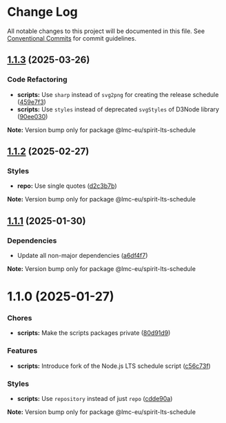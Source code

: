 # Change Log

All notable changes to this project will be documented in this file.
See [Conventional Commits](https://conventionalcommits.org) for commit guidelines.

<a name="1.1.3"></a>

## [1.1.3](https://github.com/lmc-eu/spirit-design-system/compare/@lmc-eu/spirit-lts-schedule@1.1.2...@lmc-eu/spirit-lts-schedule@1.1.3) (2025-03-26)

### Code Refactoring

- **scripts:** Use `sharp` instead of `svg2png` for creating the release schedule ([459e7f3](https://github.com/lmc-eu/spirit-design-system/commit/459e7f3))
- **scripts:** Use `styles` instead of deprecated `svgStyles` of D3Node library ([90ee030](https://github.com/lmc-eu/spirit-design-system/commit/90ee030))

**Note:** Version bump only for package @lmc-eu/spirit-lts-schedule

<a name="1.1.2"></a>

## [1.1.2](https://github.com/lmc-eu/spirit-design-system/compare/@lmc-eu/spirit-lts-schedule@1.1.1...@lmc-eu/spirit-lts-schedule@1.1.2) (2025-02-27)

### Styles

- **repo:** Use single quotes ([d2c3b7b](https://github.com/lmc-eu/spirit-design-system/commit/d2c3b7b))

**Note:** Version bump only for package @lmc-eu/spirit-lts-schedule

<a name="1.1.1"></a>

## [1.1.1](https://github.com/lmc-eu/spirit-design-system/compare/@lmc-eu/spirit-lts-schedule@1.1.0...@lmc-eu/spirit-lts-schedule@1.1.1) (2025-01-30)

### Dependencies

- Update all non-major dependencies ([a6df4f7](https://github.com/lmc-eu/spirit-design-system/commit/a6df4f7))

**Note:** Version bump only for package @lmc-eu/spirit-lts-schedule

<a name="1.1.0"></a>

# 1.1.0 (2025-01-27)

### Chores

- **scripts:** Make the scripts packages private ([80d91d9](https://github.com/lmc-eu/spirit-design-system/commit/80d91d9))

### Features

- **scripts:** Introduce fork of the Node.js LTS schedule script ([c56c73f](https://github.com/lmc-eu/spirit-design-system/commit/c56c73f))

### Styles

- **scripts:** Use `repository` instead of just `repo` ([cdde90a](https://github.com/lmc-eu/spirit-design-system/commit/cdde90a))

**Note:** Version bump only for package @lmc-eu/spirit-lts-schedule
